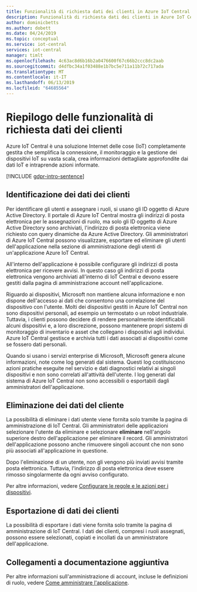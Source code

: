 ```yaml
---
title: Funzionalità di richiesta dati dei clienti in Azure IoT Central | Microsoft Docs
description: Funzionalità di richiesta dati dei clienti in Azure IoT Central
author: dominicbetts
ms.author: dobett
ms.date: 04/24/2019
ms.topic: conceptual
ms.service: iot-central
services: iot-central
manager: timlt
ms.openlocfilehash: 4c63ac8d6b16b2a0476600f67c66b2ccc8dc2aab
ms.sourcegitcommit: d4dfbc34a1f03488e1b7bc5e711a11b72c717ada
ms.translationtype: MT
ms.contentlocale: it-IT
ms.lasthandoff: 06/13/2019
ms.locfileid: "64685564"
---
```

# <a name="summary-of-customer-data-request-features"></a>Riepilogo delle funzionalità di richiesta dati dei clienti

Azure IoT Central è una soluzione Internet delle cose (IoT) completamente gestita che semplifica la connessione, il monitoraggio e la gestione dei dispositivi IoT su vasta scala, crea informazioni dettagliate approfondite dai dati IoT e intraprende azioni informate.

[!INCLUDE [gdpr-intro-sentence](../../includes/gdpr-intro-sentence.md)]

## <a name="identifying-customer-data"></a>Identificazione dei dati dei clienti

Per identificare gli utenti e assegnare i ruoli, si usano gli ID oggetto di Azure Active Directory. Il portale di Azure IoT Central mostra gli indirizzi di posta elettronica per le assegnazioni di ruolo, ma solo gli ID oggetto di Azure Active Directory sono archiviati, l'indirizzo di posta elettronica viene richiesto con query dinamiche da Azure Active Directory. Gli amministratori di Azure IoT Central possono visualizzare, esportare ed eliminare gli utenti dell'applicazione nella sezione di amministrazione degli utenti di un'applicazione Azure IoT Central.

All'interno dell'applicazione è possibile configurare gli indirizzi di posta elettronica per ricevere avvisi. In questo caso gli indirizzi di posta elettronica vengono archiviati all'interno di IoT Central e devono essere gestiti dalla pagina di amministrazione account nell'applicazione.

Riguardo ai dispositivi, Microsoft non mantiene alcuna informazione e non dispone dell'accesso ai dati che consentono una correlazione del dispositivo con l'utente. Molti dei dispositivi gestiti in Azure IoT Central non sono dispositivi personali, ad esempio un termostato o un robot industriale. Tuttavia, i clienti possono decidere di rendere personalmente identificabili alcuni dispositivi e, a loro discrezione, possono mantenere propri sistemi di monitoraggio di inventario e asset che collegano i dispositivi agli individui. Azure IoT Central gestisce e archivia tutti i dati associati ai dispositivi come se fossero dati personali.

Quando si usano i servizi enterprise di Microsoft, Microsoft genera alcune informazioni, note come log generati dal sistema. Questi log costituiscono azioni pratiche eseguite nel servizio e dati diagnostici relativi ai singoli dispositivi e non sono correlati all'attività dell'utente. I log generati dal sistema di Azure IoT Central non sono accessibili o esportabili dagli amministratori dell'applicazione.

## <a name="deleting-customer-data"></a>Eliminazione dei dati del cliente

La possibilità di eliminare i dati utente viene fornita solo tramite la pagina di amministrazione di IoT Central. Gli amministratori delle applicazioni selezionare l'utente da eliminare e selezionare **eliminare** nell'angolo superiore destro dell'applicazione per eliminare il record. Gli amministratori dell'applicazione possono anche rimuovere singoli account che non sono più associati all'applicazione in questione.

Dopo l'eliminazione di un utente, non gli vengono più inviati avvisi tramite posta elettronica. Tuttavia, l'indirizzo di posta elettronica deve essere rimosso singolarmente da ogni avviso configurato.

Per altre informazioni, vedere [Configurare le regole e le azioni per i dispositivi](tutorial-configure-rules.md).

## <a name="exporting-customer-data"></a>Esportazione di dati dei clienti

La possibilità di esportare i dati viene fornita solo tramite la pagina di amministrazione di IoT Central. I dati dei clienti, compresi i ruoli assegnati, possono essere selezionati, copiati e incollati da un amministratore dell'applicazione.

## <a name="links-to-additional-documentation"></a>Collegamenti a documentazione aggiuntiva

Per altre informazioni sull'amministrazione di account, incluse le definizioni di ruolo, vedere [Come amministrare l'applicazione](howto-administer.md).
